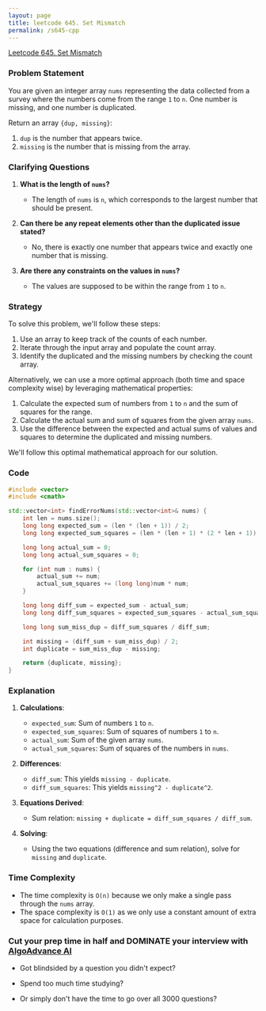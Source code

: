 ```yaml
---
layout: page
title: leetcode 645. Set Mismatch
permalink: /s645-cpp
---
```

[Leetcode 645. Set Mismatch](https://algoadvance.github.io/algoadvance/l645)
### Problem Statement

You are given an integer array `nums` representing the data collected from a survey where the numbers come from the range `1` to `n`. One number is missing, and one number is duplicated. 

Return an array `{dup, missing}`:

1. `dup` is the number that appears twice.
2. `missing` is the number that is missing from the array.

### Clarifying Questions

1. **What is the length of `nums`?**
   - The length of `nums` is `n`, which corresponds to the largest number that should be present.

2. **Can there be any repeat elements other than the duplicated issue stated?**
   - No, there is exactly one number that appears twice and exactly one number that is missing.

3. **Are there any constraints on the values in `nums`?**
   - The values are supposed to be within the range from `1` to `n`.

### Strategy

To solve this problem, we'll follow these steps:

1. Use an array to keep track of the counts of each number.
2. Iterate through the input array and populate the count array.
3. Identify the duplicated and the missing numbers by checking the count array.

Alternatively, we can use a more optimal approach (both time and space complexity wise) by leveraging mathematical properties:

1. Calculate the expected sum of numbers from `1` to `n` and the sum of squares for the range.
2. Calculate the actual sum and sum of squares from the given array `nums`.
3. Use the difference between the expected and actual sums of values and squares to determine the duplicated and missing numbers.

We'll follow this optimal mathematical approach for our solution.

### Code

```cpp
#include <vector>
#include <cmath>

std::vector<int> findErrorNums(std::vector<int>& nums) {
    int len = nums.size();
    long long expected_sum = (len * (len + 1)) / 2;
    long long expected_sum_squares = (len * (len + 1) * (2 * len + 1)) / 6;

    long long actual_sum = 0;
    long long actual_sum_squares = 0;

    for (int num : nums) {
        actual_sum += num;
        actual_sum_squares += (long long)num * num;
    }

    long long diff_sum = expected_sum - actual_sum;                      // missing - duplicate
    long long diff_sum_squares = expected_sum_squares - actual_sum_squares;  // missing^2 - duplicate^2

    long long sum_miss_dup = diff_sum_squares / diff_sum;                // missing + duplicate

    int missing = (diff_sum + sum_miss_dup) / 2;
    int duplicate = sum_miss_dup - missing;

    return {duplicate, missing};
}
```

### Explanation

1. **Calculations**:
    - `expected_sum`: Sum of numbers `1` to `n`.
    - `expected_sum_squares`: Sum of squares of numbers `1` to `n`.
    - `actual_sum`: Sum of the given array `nums`.
    - `actual_sum_squares`: Sum of squares of the numbers in `nums`.

2. **Differences**:
    - `diff_sum`: This yields `missing - duplicate`.
    - `diff_sum_squares`: This yields `missing^2 - duplicate^2`.

3. **Equations Derived**:
    - Sum relation: `missing + duplicate = diff_sum_squares / diff_sum`.

4. **Solving**:
    - Using the two equations (difference and sum relation), solve for `missing` and `duplicate`.

### Time Complexity

- The time complexity is `O(n)` because we only make a single pass through the `nums` array.
- The space complexity is `O(1)` as we only use a constant amount of extra space for calculation purposes.


### Cut your prep time in half and DOMINATE your interview with [AlgoAdvance AI](https://algoAdvance.com)

- Got blindsided by a question you didn't expect?

- Spend too much time studying?

- Or simply don't have the time to go over all 3000 questions?

